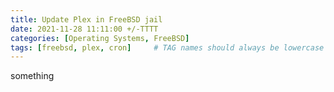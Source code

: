 ```yaml
---
title: Update Plex in FreeBSD jail
date: 2021-11-28 11:11:00 +/-TTTT
categories: [Operating Systems, FreeBSD]
tags: [freebsd, plex, cron]     # TAG names should always be lowercase
---
```

something